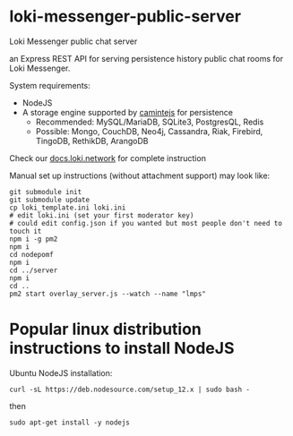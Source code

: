 # loki-messenger-public-server
Loki Messenger public chat server

an Express REST API for serving persistence history public chat rooms for Loki Messenger. 

System requirements:
- NodeJS
- A storage engine supported by [camintejs](https://github.com/biggora/caminte) for persistence
  - Recommended: MySQL/MariaDB, SQLite3, PostgresQL, Redis
  - Possible: Mongo, CouchDB, Neo4j, Cassandra, Riak, Firebird, TingoDB, RethikDB, ArangoDB

Check our [docs.loki.network](https://docs.loki.network/LokiServices/Messenger/public_channel_setup/) for complete instruction

Manual set up instructions (without attachment support) may look like:
```
git submodule init
git submodule update
cp loki_template.ini loki.ini
# edit loki.ini (set your first moderator key)
# could edit config.json if you wanted but most people don't need to touch it
npm i -g pm2
npm i
cd nodepomf
npm i
cd ../server
npm i
cd ..
pm2 start overlay_server.js --watch --name "lmps"
```

# Popular linux distribution instructions to install NodeJS

Ubuntu NodeJS installation:

`curl -sL https://deb.nodesource.com/setup_12.x | sudo bash -`

then

`sudo apt-get install -y nodejs`
